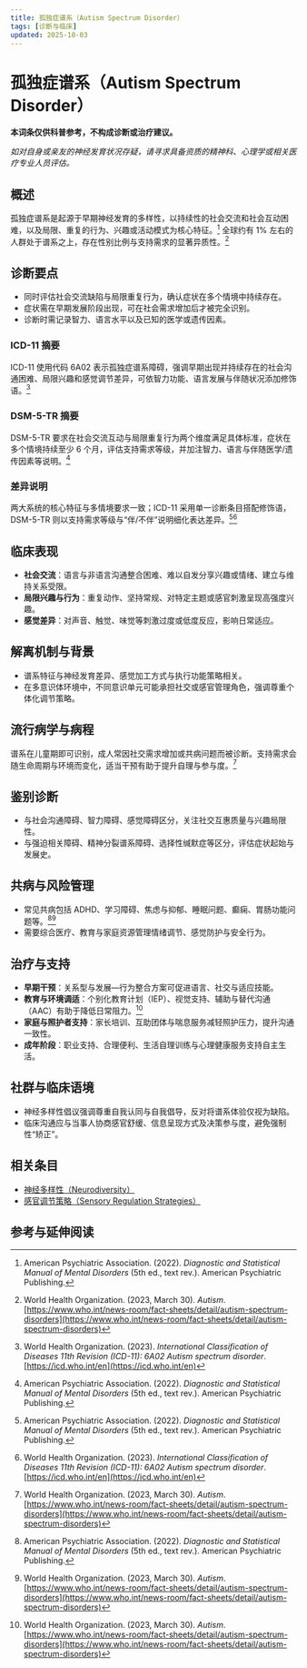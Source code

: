 ```yaml
---
title: 孤独症谱系（Autism Spectrum Disorder）
tags: [诊断与临床]
updated: 2025-10-03
---
```

# 孤独症谱系（Autism Spectrum Disorder）

**本词条仅供科普参考，不构成诊断或治疗建议。**

_如对自身或亲友的神经发育状况存疑，请寻求具备资质的精神科、心理学或相关医疗专业人员评估。_

## 概述

孤独症谱系是起源于早期神经发育的多样性，以持续性的社会交流和社会互动困难，以及局限、重复的行为、兴趣或活动模式为核心特征。[^apa2022] 全球约有 1% 左右的人群处于谱系之上，存在性别比例与支持需求的显著异质性。[^who2023]

## 诊断要点

- 同时评估社会交流缺陷与局限重复行为，确认症状在多个情境中持续存在。
- 症状需在早期发展阶段出现，可在社会需求增加后才被完全识别。
- 诊断时需记录智力、语言水平以及已知的医学或遗传因素。

### ICD-11 摘要

ICD-11 使用代码 6A02 表示孤独症谱系障碍，强调早期出现并持续存在的社会沟通困难、局限兴趣和感觉调节差异，可依智力功能、语言发展与伴随状况添加修饰语。[^icd11]

### DSM-5-TR 摘要

DSM-5-TR 要求在社会交流互动与局限重复行为两个维度满足具体标准，症状在多个情境持续至少 6 个月，评估支持需求等级，并加注智力、语言与伴随医学/遗传因素等说明。[^apa2022]

### 差异说明

两大系统的核心特征与多情境要求一致；ICD-11 采用单一诊断条目搭配修饰语，DSM-5-TR 则以支持需求等级与“伴/不伴”说明细化表达差异。[^apa2022][^icd11]

## 临床表现

- **社会交流**：语言与非语言沟通整合困难、难以自发分享兴趣或情绪、建立与维持关系受限。
- **局限兴趣与行为**：重复动作、坚持常规、对特定主题或感官刺激呈现高强度兴趣。
- **感觉差异**：对声音、触觉、味觉等刺激过度或低度反应，影响日常适应。

## 解离机制与背景

- 谱系特征与神经发育差异、感觉加工方式与执行功能策略相关。
- 在多意识体环境中，不同意识单元可能承担社交或感官管理角色，强调尊重个体化调节策略。

## 流行病学与病程

谱系在儿童期即可识别，成人常因社交需求增加或共病问题而被诊断。支持需求会随生命周期与环境而变化，适当干预有助于提升自理与参与度。[^who2023]

## 鉴别诊断

- 与社会沟通障碍、智力障碍、感觉障碍区分，关注社交互惠质量与兴趣局限性。
- 与强迫相关障碍、精神分裂谱系障碍、选择性缄默症等区分，评估症状起始与发展史。

## 共病与风险管理

- 常见共病包括 ADHD、学习障碍、焦虑与抑郁、睡眠问题、癫痫、胃肠功能问题等。[^apa2022][^who2023]
- 需要综合医疗、教育与家庭资源管理情绪调节、感觉防护与安全行为。

## 治疗与支持

- **早期干预**：关系型与发展—行为整合方案可促进语言、社交与适应技能。
- **教育与环境调适**：个别化教育计划（IEP）、视觉支持、辅助与替代沟通（AAC）有助于降低日常阻力。[^who2023]
- **家庭与照护者支持**：家长培训、互助团体与喘息服务减轻照护压力，提升沟通一致性。
- **成年阶段**：职业支持、合理便利、生活自理训练与心理健康服务支持自主生活。

## 社群与临床语境

- 神经多样性倡议强调尊重自我认同与自我倡导，反对将谱系体验仅视为缺陷。
- 临床沟通应与当事人协商感官舒缓、信息呈现方式及决策参与度，避免强制性“矫正”。

## 相关条目

- [神经多样性（Neurodiversity）](entries/Neurodiversity.md)
- [感官调节策略（Sensory Regulation Strategies）](entries/Sensory-Regulation-Strategies.md)

## 参考与延伸阅读

[^apa2022]: American Psychiatric Association. (2022). *Diagnostic and Statistical Manual of Mental Disorders* (5th ed., text rev.). American Psychiatric Publishing.
[^who2023]: World Health Organization. (2023, March 30). *Autism*. [https://www.who.int/news-room/fact-sheets/detail/autism-spectrum-disorders](https://www.who.int/news-room/fact-sheets/detail/autism-spectrum-disorders)
[^icd11]: World Health Organization. (2023). *International Classification of Diseases 11th Revision (ICD-11): 6A02 Autism spectrum disorder*. [https://icd.who.int/en](https://icd.who.int/en)
